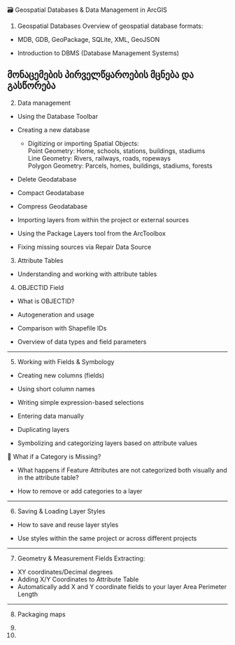 🗃️ Geospatial Databases & Data Management in ArcGIS

1. Geospatial Databases
Overview of geospatial database formats:

* MDB, GDB, GeoPackage, SQLite, XML, GeoJSON

* Introduction to DBMS (Database Management Systems)


მონაცემების პირველწყაროების მცნება და გასწორება
---

2. Data management
* Using the Database Toolbar

* Creating a new database
    - Digitizing or importing Spatial Objects: <br>
    Point Geometry: Home, schools, stations, buildings, stadiums <br>
    Line Geometry: Rivers, railways, roads, ropeways <br>
    Polygon Geometry: Parcels, homes, buildings, stadiums, forests <br>
* Delete Geodatabase
* Compact Geodatabase
* Compress Geodatabase
* Importing layers from within the project or external sources
* Using the Package Layers tool from the ArcToolbox

* Fixing missing sources via Repair Data Source


3. Attribute Tables
* Understanding and working with attribute tables

4. OBJECTID Field
* What is OBJECTID?

* Autogeneration and usage

* Comparison with Shapefile IDs

* Overview of data types and field parameters

---

5. Working with Fields & Symbology
* Creating new columns (fields)

* Using short column names

* Writing simple expression-based selections

* Entering data manually

* Duplicating layers

* Symbolizing and categorizing layers based on attribute values

🛑 What if a Category is Missing?
* What happens if Feature Attributes are not categorized both visually and in the attribute table?

* How to remove or add categories to a layer

---

6. Saving & Loading Layer Styles
* How to save and reuse layer styles

* Use styles within the same project or across different projects

---

7. Geometry & Measurement Fields
Extracting:

* XY coordinates/Decimal degrees
* Adding X/Y Coordinates to Attribute Table
* Automatically add X and Y coordinate fields to your layer
Area
Perimeter
Length

---

8. Packaging maps
9. 

10. 